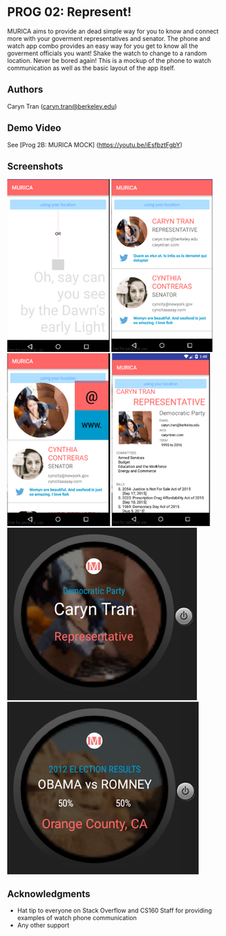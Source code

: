 # PROG 02: Represent!

MURICA aims to provide an dead simple way for you to know and connect more with your goverment representatives and senator.
The phone and watch app combo provides an easy way for you get to know all the goverment officials you want!
Shake the watch to change to a random location. Never be bored again! This is a mockup of the phone to watch communication as well as the
basic layout of the app itself.

## Authors

Caryn Tran ([caryn.tran@berkeley.edu](mailto:caryn.tran@berkeley.edu))

## Demo Video

See [Prog 2B: MURICA MOCK] (https://youtu.be/iEsfbztFgbY)

## Screenshots

<img src="screenshots/1.png" height="400" alt="Screenshot"/>
<img src="screenshots/2.png" height="400" alt="Screenshot"/>
<img src="screenshots/3.png" height="400" alt="Screenshot"/>
<img src="screenshots/4.png" height="400" alt="Screenshot"/>
<img src="screenshots/5.png" height="400" alt="Screenshot"/>
<img src="screenshots/6.png" height="400" alt="Screenshot"/>

## Acknowledgments

* Hat tip to everyone on Stack Overflow and CS160 Staff for providing examples of watch phone communication
* Any other support
